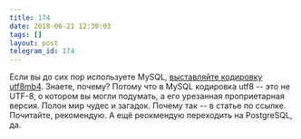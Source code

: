 ```yaml
---
title: 174
date: 2018-06-21 12:30:03
tags: []
layout: post
telegram_id: 174
---
```


Если вы до сих пор используете MySQL, [выставляйте кодировку utf8mb4](https://medium.com/@adamhooper/in-mysql-never-use-utf8-use-utf8mb4-11761243e434). Знаете, почему? Потому что в MySQL кодировка utf8 -- это не UTF-8, о котором вы могли подумать, а его урезанная проприетарная версия. Полон мир чудес и загадок. Почему так -- в статье по ссылке. Почитайте, рекомендую. А ещё реокмендую переходить на PostgreSQL, да.

